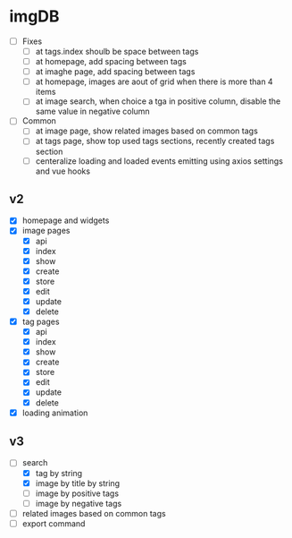 # imgDB

-  [ ] Fixes
    * [ ] at tags.index shoulb be space between tags
    * [ ] at homepage, add spacing between tags
    * [ ] at imaghe page, add spacing between tags
    * [ ] at homepage, images are aout of grid when there is more than 4 items
    * [ ] at image search, when choice a tga in positive column, disable the same value in negative column

- [ ] Common
    * [ ] at image page, show related images based on common tags
    * [ ] at tags page, show top used tags sections, recently created tags section
    * [ ] centeralize loading and loaded events emitting using axios settings and vue hooks

## v2

- [x] homepage and widgets
- [x] image pages
    * [x] api
    * [x] index
    * [x] show
    * [x] create
    * [x] store
    * [x] edit
    * [x] update
    * [x] delete
- [x] tag pages
    * [x] api
    * [x] index
    * [x] show
    * [x] create
    * [x] store
    * [x] edit
    * [x] update
    * [x] delete
- [x] loading animation

## v3

- [ ] search
    * [x] tag by string
    * [x] image by title by string
    * [ ] image by positive tags
    * [ ] image by negative tags
- [ ] related images based on common tags
- [ ] export command
